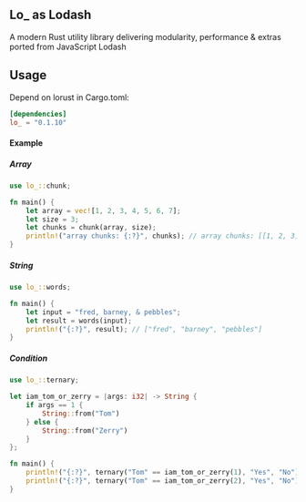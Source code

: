 Lo_ as Lodash
---
A modern Rust utility library delivering modularity, performance & extras ported from JavaScript Lodash

## Usage

Depend on lorust in Cargo.toml:

```toml
[dependencies]
lo_ = "0.1.10"
```

#### Example

##### Array
```rust
use lo_::chunk;

fn main() {
    let array = vec![1, 2, 3, 4, 5, 6, 7];
    let size = 3;
    let chunks = chunk(array, size);
    println!("array chunks: {:?}", chunks); // array chunks: [[1, 2, 3], [4, 5, 6], [7]]
}
```

##### String
```rust
use lo_::words;

fn main() {
    let input = "fred, barney, & pebbles";
    let result = words(input);
    println!("{:?}", result); // ["fred", "barney", "pebbles"]
}

```

##### Condition
```rust
use lo_::ternary;

let iam_tom_or_zerry = |args: i32| -> String {
    if args == 1 {
        String::from("Tom")
    } else {
        String::from("Zerry")
    }
};

fn main() {
    println!("{:?}", ternary("Tom" == iam_tom_or_zerry(1), "Yes", "No")); // Yes
    println!("{:?}", ternary("Tom" == iam_tom_or_zerry(2), "Yes", "No")); // No
}

```